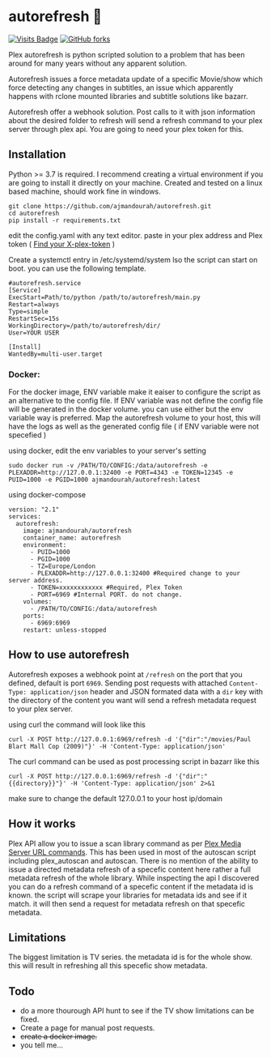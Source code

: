 # autorefresh 🎥

[![Visits Badge](https://badges.pufler.dev/visits/ajmandourah/autorefresh)](https://badges.pufler.dev)  [![GitHub forks](https://img.shields.io/github/forks/ajmandourah/autorefresh)](https://github.com/ajmandourah/autorefresh/network)  

Plex autorefresh is python scripted solution to a problem that has been around for many years without any apparent solution.

Autorefresh issues a force metadata update of a specific Movie/show which force detecting any changes in subtitles, an issue which apparently happens with rclone mounted libraries and subtitle solutions like bazarr.

Autorefresh offer a webhook solution. Post calls to it with json information about the desired folder to refresh will send a refresh command to your plex server through plex api. You are going to need your plex token for this. 

## Installation
Python >= 3.7 is required. I recommend creating a virtual environment if you are going to install it directly on your machine. Created and tested on a linux based machine, should work fine in windows.

```
git clone https://github.com/ajmandourah/autorefresh.git
cd autorefresh
pip install -r requirements.txt
```
edit the config.yaml with any text editor. paste in your plex address and Plex token ( [Find your X-plex-token](https://support.plex.tv/articles/204059436-finding-an-authentication-token-x-plex-token/) )

Create a systemctl entry in /etc/systemd/system lso the script can start on boot. you can use the following template.

```
#autorefresh.service
[Service]
ExecStart=Path/to/python /path/to/autorefresh/main.py
Restart=always
Type=simple
RestartSec=15s
WorkingDirectory=/path/to/autorefresh/dir/
User=YOUR USER

[Install]
WantedBy=multi-user.target

```

### Docker:
For the docker image, ENV variable make it eaiser to configure the script as an alternative to the config file. If ENV variable was not define the config file will be generated in the docker volume. you can use either but the env variable way is preferred.
Map the autorefresh volume to your host, this will have the logs as well as the generated config file ( if ENV variable were not specefied )

using docker, edit the env variables to your server's setting 
```
sudo docker run -v /PATH/TO/CONFIG:/data/autorefresh -e PLEXADDR=http://127.0.0.1:32400 -e PORT=4343 -e TOKEN=12345 -e PUID=1000 -e PGID=1000 ajmandourah/autorefresh:latest
```

using docker-compose
```
version: "2.1"
services:
  autorefresh:
    image: ajmandourah/autorefresh
    container_name: autorefresh
    environment:
      - PUID=1000
      - PGID=1000
      - TZ=Europe/London
      - PLEXADDR=http://127.0.0.1:32400 #Required change to your server address.
      - TOKEN=xxxxxxxxxxxx #Required, Plex Token
      - PORT=6969 #Internal PORT. do not change.
    volumes:
      - /PATH/TO/CONFIG:/data/autorefresh
    ports:
      - 6969:6969
    restart: unless-stopped
```

## How to use autorefresh
Autorefresh exposes a webhook point at `/refresh` on the port that you defined, default is port `6969`. Sending post requests with attached `Content-Type: application/json` header and JSON formated data with a `dir` key with the directory of the content you want will send a refresh metadata request to your plex server.

using curl the command will look like this
```
curl -X POST http://127.0.0.1:6969/refresh -d '{"dir":"/movies/Paul Blart Mall Cop (2009)"}' -H 'Content-Type: application/json'
```

The curl command can be used as post processing script in bazarr like this

```
curl -X POST http://127.0.0.1:6969/refresh -d '{"dir":"{{directory}}"}' -H 'Content-Type: application/json' 2>&1 
```

make sure to change the default 127.0.0.1 to your host ip/domain

## How it works
Plex API allow you to issue a scan library command as per [Plex Media Server URL commands](https://support.plex.tv/articles/201638786-plex-media-server-url-commands/). This has been used in most of the autoscan script including plex_autoscan and autoscan. There is no mention of the ability to issue a directed metadata refresh of a specefic content here rather a full metadata refresh of the whole library.
While inspecting the api I discovered you can do a refresh command of a specefic content if the metadata id is known. the script will scrape your libraries for metadata ids and see if it match. it will then send a request for metadata refresh on that specefic metadata.

## Limitations
The biggest limitation is TV series. the metadata id is for the whole show. this will result in refreshing all this specefic show metadata.

## Todo
- do a more thourough API hunt to see if the TV show limitations can be fixed.
- Create a page for manual post requests.
- ~~create a docker image.~~
- you tell me...
